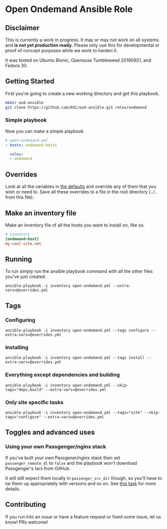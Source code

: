 # Open Ondemand Ansible Role

## Disclaimer

This is currently a work in progress. It may or may not work on all systems and **is not yet production ready**.
Please only use this for developmental or proof of concept purposes while we work to harden it.

It was tested on Ubuntu Bionic, Opensuse Tumbleweed 20190921, and Fedora 30.

## Getting Started

First you're going to create a new working directory and get this playbook.

```bash
mkdir ood-ansible
git clone https://github.com/OSC/ood-ansible.git roles/ondemand
```

### Simple playbook

Now you can make a simple playbook

```yml
# open-ondemand.yml
- hosts: ondemand-hosts

  roles:
  - ondemand
```

## Overrides

Look at all the variables in [the defaults](defaults/main.yml) and override any of them that you wish or need to.
Save all these overrides to a file in the root directory (../.. from this file).

## Make an inventory file

Make an inventory file of all the hosts you want to install on, like so.

```toml
# inventory
[ondemand-host]
my-cool-site.net
```

## Running

To run simply run the ansible playbook command with all the other files you've just created.

`ansible-playbook -i inventory open-ondemand.yml --extra-vars=@overrides.yml`

## Tags

### Configuring

`ansible-playbook -i inventory open-ondemand.yml --tags configure --extra-vars=@overrides.yml`

### Installing

`ansible-playbook -i inventory open-ondemand.yml --tags install --extra-vars=@overrides.yml`

### Everything except dependencies and building

`ansible-playbook -i inventory open-ondemand.yml --skip-tags="deps,build" --extra-vars=@overrides.yml`

### Only site specific tasks

`ansible-playbook -i inventory open-ondemand.yml --tags="site" --skip-tags="configure" --extra-vars=@overrides.yml`

## Toggles and advanced uses

### Using your own Passgenger/nginx stack

If you've built your own Passgener/nginx stack then set `passenger_remote_dl` to `false` and the playbook
won't download Passgenger's tars from GitHub.

It will still expect them locally in `passenger_src_dir` though, so you'll have to tar them up appropriately
with versions and so on. See [this task](tasks/passenger.yml) for more details.

## Contributing

If you run into an issue or have a feature request or fixed some issue, let us know! PRs welcome!
